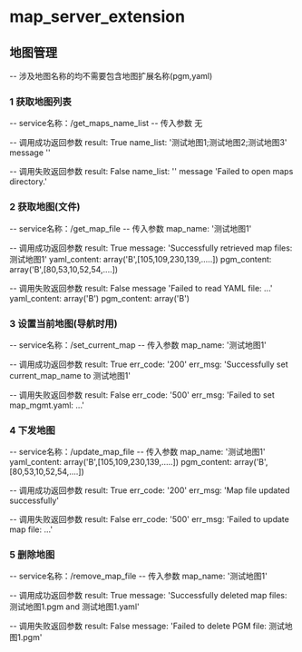 # map_server_extension

## 地图管理
-- 涉及地图名称的均不需要包含地图扩展名称(pgm,yaml)
### 1 获取地图列表
-- service名称：/get_maps_name_list
-- 传入参数
无

-- 调用成功返回参数
result: True
name_list: '测试地图1;测试地图2;测试地图3'
message ''

-- 调用失败返回参数
result: False
name_list: ''
message 'Failed to open maps directory.'


### 2 获取地图(文件)
-- service名称：/get_map_file
-- 传入参数
map_name: '测试地图1'

-- 调用成功返回参数
result: True
message: 'Successfully retrieved map files: 测试地图1'
yaml_content: array('B',[105,109,230,139,.....])
pgm_content: array('B',[80,53,10,52,54,....])

-- 调用失败返回参数
result: False
message 'Failed to read YAML file: ...'
yaml_content: array('B')
pgm_content: array('B')

### 3 设置当前地图(导航时用)
-- service名称：/set_current_map
-- 传入参数
map_name: '测试地图1'

-- 调用成功返回参数
result: True
err_code: '200'
err_msg: 'Successfully set current_map_name to 测试地图1'

-- 调用失败返回参数
result: False
err_code: '500'
err_msg: 'Failed to set map_mgmt.yaml: ...'

### 4 下发地图
-- service名称：/update_map_file
-- 传入参数
map_name: '测试地图1'
yaml_content: array('B',[105,109,230,139,.....])
pgm_content: array('B',[80,53,10,52,54,....])

-- 调用成功返回参数
result: True
err_code: '200'
err_msg: 'Map file updated successfully'

-- 调用失败返回参数
result: False
err_code: '500'
err_msg: 'Failed to update map file: ...'

### 5 删除地图
-- service名称：/remove_map_file
-- 传入参数
map_name: '测试地图1'

-- 调用成功返回参数
result: True
message: 'Successfully deleted map files: 测试地图1.pgm and 测试地图1.yaml'

-- 调用失败返回参数
result: False
message: 'Failed to delete PGM file: 测试地图1.pgm'
